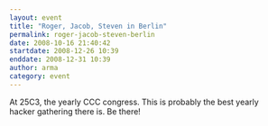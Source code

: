 ```yaml
---
layout: event
title: "Roger, Jacob, Steven in Berlin"
permalink: roger-jacob-steven-berlin
date: 2008-10-16 21:40:42
startdate: 2008-12-26 10:39
enddate: 2008-12-31 10:39
author: arma
category: event
---
```


At 25C3, the yearly CCC congress. This is probably the best yearly  
 hacker gathering there is. Be there!
